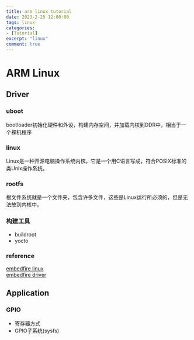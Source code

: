 ```yaml
---
title: arm linux tutorial
date: 2023-2-25 12:00:00
tags: linux
categories: 
- [Tutorial]
excerpt: "linux"
comment: true
---
```

# ARM Linux

## Driver

### uboot
bootloader初始化硬件和外设，构建内存空间，并加载内核到DDR中，相当于一个裸机程序

### linux
Linux是一种开源电脑操作系统内核。它是一个用C语言写成，符合POSIX标准的类Unix操作系统。

### rootfs
根文件系统就是一个文件夹，包含许多文件，这些是Linux运行所必须的，但是无法放到内核中。

### 构建工具
- buildroot
- yocto

### reference
[embedfire linux](https://doc.embedfire.com/lubancat/build_and_deploy/zh/latest/building_image/image_composition/image_composition.html)  
[embedfire driver](https://doc.embedfire.com/linux/imx6/driver/zh/latest/README.html)

## Application

### GPIO
-  寄存器方式
-  GPIO子系统(sysfs)  


